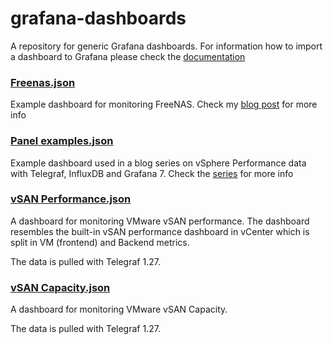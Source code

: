 # grafana-dashboards

A repository for generic Grafana dashboards. For information how to import a dashboard to Grafana please check the [documentation](http://docs.grafana.org/reference/export_import/#importing-a-dashboard)

### [Freenas.json](Freenas.json)

Example dashboard for monitoring FreeNAS. Check my [blog post](https://www.rudimartinsen.com/2018/04/12/monitoring-freenas-with-influxdb-and-grafana/) for more info

### [Panel examples.json](Panel%20examples.json)

Example dashboard used in a blog series on vSphere Performance data with Telegraf, InfluxDB and Grafana 7. Check the [series](https://www.rudimartinsen.com/vsphere-performance-vol2/) for more info

### [vSAN Performance.json](vSAN%20Performance.json)

A dashboard for monitoring VMware vSAN performance. The dashboard resembles the built-in vSAN performance dashboard in vCenter which is split in VM (frontend) and Backend metrics.

The data is pulled with Telegraf 1.27.

### [vSAN Capacity.json](vSAN%20Capacity.json)

A dashboard for monitoring VMware vSAN Capacity.

The data is pulled with Telegraf 1.27.
